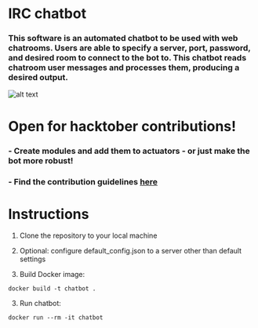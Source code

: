 # IRC chatbot

### This software is an automated chatbot to be used with web chatrooms. Users are able to specify a server, port, password, and desired room to connect to the bot to. This chatbot reads chatroom user messages and processes them, producing a desired output.   

![alt text](https://i.imgur.com/QPeU0sT.png)


# Open for hacktober contributions!
### - Create modules and add them to actuators - or just make the bot more robust!  
### - Find the contribution guidelines [here](CONTRIBUTING.md)  
  

# Instructions

1. Clone the repository to your local machine

2. Optional: configure default_config.json to a server other than default settings

2. Build Docker image: 

```shell
docker build -t chatbot .
```

3. Run chatbot:

```shell
docker run --rm -it chatbot
```




